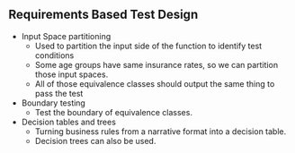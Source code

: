 ## Requirements Based Test Design

- Input Space partitioning
	- Used to partition the input side of the function to identify test conditions
	- Some age groups have same insurance rates, so we can partition those input spaces.
	- All of those equivalence classes should output the same thing to pass the test
- Boundary testing
	- Test the boundary of equivalence classes.
- Decision tables and trees
	- Turning business rules from a narrative format into a decision table.
	- Decision trees can also be used.


